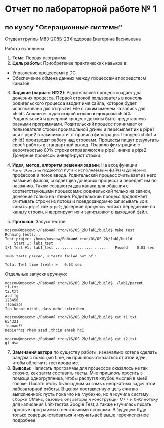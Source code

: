 # Отчет по лабораторной работе № 1
## по курсу "Операционные системы"

Студент группы М8О-208Б-23 Федорова Екатерина Васильевна

Работа выполнена 

1. **Тема**: Первая программа
2. **Цель работы**:
Приобретение практических навыков в:
- Управление процессами в ОС
- Обеспечение обмена данных между процессами посредством каналов
3. **Задание (вариант №22)**:
Родительский процесс создает два дочерних процесса. Первой строкой пользователь в консоль
родительского процесса вводит имя файла, которое будет использовано для открытия File с таким
именем на запись для child1. Аналогично для второй строки и процесса child2. Родительский и
дочерний процесс должны быть представлены разными программами. Родительский процесс принимает от пользователя строки произвольной длины и пересылает их в
pipe1 или в pipe2 в зависимости от правила фильтрации. Процесс child1 и child2 производят работу над строками. Процессы пишут результаты своей работы в стандартный вывод. Правило фильтрации: с вероятностью 80% строки отправляются в pipe1, иначе в pipe2.
Дочерние процессы инвертируют строки.
4. **Идея, метод, алгоритм решения задачи**: На вход функции `ParentRoutine` подаются пути к исполняемым файлам дочерних профессов и поток ввода. Родительский процесс считывает из него названия файлов, создаёт два дочерних процесса и передаёт им по названию. Также создаются два канала для общения с соответствующими процессами: родительский только на записи, дочерние только на чтение. Родительский процесс продолжает считывать строки из потока и псевдорандомно записывать их в каналы `pipe1` или `pipe2`; дочерние процессы читают переданные по каналу строки, инверсируют их и записывают в выходной файл.

6. **Протокол**: 
Запуск тестов:
```
moscow@moscow:~/Рабочий стол/OS/OS_2k/lab1/build$ make test
Running tests...
Test project /home/moscow/Рабочий стол/OS/OS_2k/lab1/build
    Start 1: lab1_test
1/1 Test #1: lab1_test ........................   Passed    0.03 sec

100% tests passed, 0 tests failed out of 1

Total Test time (real) =   0.03 sec
```

Отдельные запуски вручную:
```
moscow@moscow:~/Рабочий стол/OS/OS_2k/lab1/build$ ./lab1/parent
t1.txt
t2.txt
asd fg
123456
!!oaoao!
Ich kenne nicht, dass mehr schreiben

moscow@moscow:~/Рабочий стол/OS/OS_2k/lab1/build$ cat t1.txt
654321
!oaoao!!
nebierhcs rhem ssad ,thcin ennek hcI

moscow@moscow:~/Рабочий стол/OS/OS_2k/lab1/build$ cat t2.txt
gf dsa
```

7. **Замечания автора** по существу работы: изначально хотела сделать рандом с помощью time, но пришлось отказаться от этой идеи, чтобы облегчить тестирование.
8. **Выводы**: Написать программы для процессов оказалось не так сложно, как затем составить тесты. Мне пришлось просить о помощи одногруппника, чтобы распутал клубок мыслей в моей голове. Писать тесты было одним из самых неприятных задач этой лабораторной работы. В целом поставленную цель считаю выполненной: пусть пока что не глубинно, но я изучила систему сборки CMake, базовые операторы и конструкции C++ и библиотеку для написания Unit-тестов Google Test, а также научилась писать простые программы с несколькими потоками. В будущем буду только совершенствоваться и изучать всё выше перечисленное подробнее.